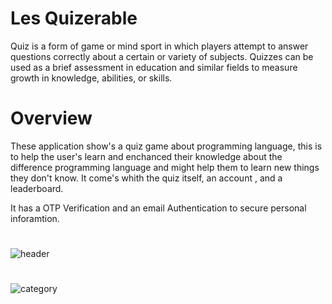 # Les Quizerable

Quiz is a form of game or mind sport in which players attempt to answer questions correctly about a certain or variety of subjects. 
Quizzes can be used as a brief assessment in education and similar fields to measure growth in knowledge, abilities, or skills.
# Overview

These application show's a quiz game about programming language, this is to help the user's learn and enchanced their knowledge about the difference programming language and might help them to learn new things they don't know. It come's whith the  quiz itself, an account , and a leaderboard. 

It has a OTP Verification and an email Authentication to secure personal inforamtion.
#
![header](https://user-images.githubusercontent.com/87133885/179187361-29196ac9-6e3e-40fa-b829-214e27bed09c.png)

#

![category](https://user-images.githubusercontent.com/87133885/179187906-4d31d801-13d4-4f05-a7e8-36635534d3c2.png)
